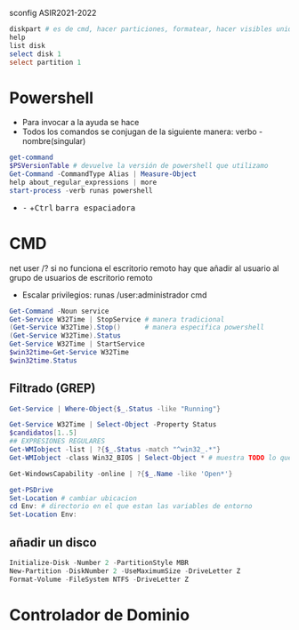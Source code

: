 sconfig
ASIR2021-2022
```powershell
diskpart # es de cmd, hacer particiones, formatear, hacer visibles unidades(montar asignando una letra)
help
list disk
select disk 1
select partition 1

```
# Powershell
* Para invocar a la ayuda se hace 
* Todos los comandos se conjugan de la siguiente manera:
	verbo - nombre(singular)
```powershell
get-command
$PSVersionTable # devuelve la versión de powershell que utilizamo
Get-Command -CommandType Alias | Measure-Object
help about_regular_expressions | more
start-process -verb runas powershell
```
- <kbd>-</kbd> +<kbd>Ctrl</kbd> <kbd>barra espaciadora</kbd>

# CMD
net user /?
si no funciona el escritorio remoto hay que añadir al usuario al grupo de usuarios de escritorio remoto
* Escalar privilegios: runas /user:administrador cmd
```powershell
Get-Command -Noun service
Get-Service W32Time | StopService # manera tradicional
(Get-Service W32Time).Stop()      # manera especifica powershell
(Get-Service W32Time).Status
Get-Service W32Time | StartService
$win32time=Get-Service W32Time
$win32time.Status

```

## Filtrado (GREP)
```powershell
Get-Service | Where-Object{$_.Status -like "Running"}

Get-Service W32Time | Select-Object -Property Status
$candidatos[1..5]
## EXPRESIONES REGULARES
Get-WMIobject -list | ?{$_.Status -match "^win32_.*"}
Get-WMIobject -class Win32_BIOS | Select-Object * # muestra TODO lo que contiene la clase
```

```powershell
Get-WindowsCapability -online | ?{$_.Name -like 'Open*'}
```
```POWERSHELL
get-PSDrive
Set-Location # cambiar ubicacion
cd Env: # directorio en el que estan las variables de entorno
Set-Location Env:
```

## añadir un disco
```Powershell
Initialize-Disk -Number 2 -PartitionStyle MBR
New-Partition -DiskNumber 2 -UseMaximumSize -DriveLetter Z
Format-Volume -FileSystem NTFS -DriveLetter Z
```
#  Controlador de Dominio
